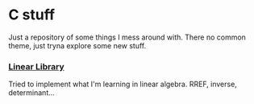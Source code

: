 # C stuff
Just a repository of some things I mess around with. There no common theme, just tryna explore some new stuff.

### [Linear Library](/linear)
Tried to implement what I'm learning in linear algebra. RREF, inverse, determinant...

